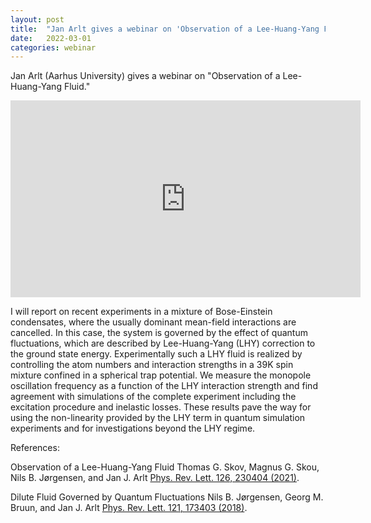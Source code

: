 ```yaml
---
layout: post
title:  "Jan Arlt gives a webinar on 'Observation of a Lee-Huang-Yang Fluid' at 4pm UK time"
date:   2022-03-01
categories: webinar
---
```

Jan Arlt (Aarhus University) gives a webinar on "Observation of a Lee-Huang-Yang Fluid."

<iframe width="560" height="315" src="https://www.youtube.com/embed/rThvx0Y4rug" title="YouTube video player" frameborder="0" allow="accelerometer; autoplay; clipboard-write; encrypted-media; gyroscope; picture-in-picture" allowfullscreen></iframe>

I will report on recent experiments in a mixture of Bose-Einstein condensates, where the usually dominant mean-field interactions are cancelled. In this case, the system is governed by the effect of quantum fluctuations, which are described by Lee-Huang-Yang (LHY) correction to the ground state energy.
Experimentally such a LHY fluid is realized by controlling the atom numbers and interaction strengths in a 39K spin mixture confined in a spherical trap potential. We measure the monopole oscillation frequency as a function of the LHY interaction strength and find agreement with simulations of the complete experiment including the excitation procedure and inelastic losses. These results pave the way for using the non-linearity provided by the LHY term in quantum simulation experiments and for investigations beyond the LHY regime.
 
References:

Observation of a Lee-Huang-Yang Fluid
Thomas G. Skov, Magnus G. Skou, Nils B. Jørgensen, and Jan J. Arlt
[Phys. Rev. Lett. 126, 230404 (2021)](https://doi.org/10.1103/PhysRevLett.126.230404).
 
Dilute Fluid Governed by Quantum Fluctuations
Nils B. Jørgensen, Georg M. Bruun, and Jan J. Arlt
[Phys. Rev. Lett. 121, 173403 (2018)](https://doi.org/10.1103/PhysRevLett.121.173403).

